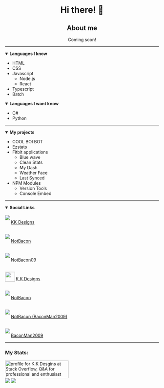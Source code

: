 <h1 align="center">Hi there! 👋</h1>

<h2 align="center">About me</h2>
<p align="center">Coming soon!</p>

<hr />

<details open>
    <summary><b>Languages I know</b></summary>

<ul>
<li>HTML</li>
<li>CSS</li>
<li>
Javascript
<ul>
<li>Node.js</li>
<li>React</li>
</ul>
</li>
<li>Typescript</li>
<li>Batch</li>
</ul>
</details>

<details open>
    <summary><b>Languages I want know</b></summary>

<ul>
<li>C#</li>
<li>Python</li>
</ul>
</details>

<hr />

<details open>
    <summary><b>My projects</b></summary>

<ul>
<li>COOL BOI BOT</li>
<li>Ezstats</li>
<li>
Fitbit applications
<ul>
<li>Blue wave</li>
<li>Clean Stats</li>
<li>My Dash</li>
<li>Weather Face</li>
<li>Last Synced</li>
</ul>
</li>
<li>
NPM Modules
<ul>
<li>Version Tools</li>
<li>Console Embed</li>
</ul>
</li>
</ul>
</details>

<hr />

<details open>
    <summary><b>Social Links</b></summary>

<br/>
<a href="https://github.com/KK-Designs">
    <img align="left" src="https://user-images.githubusercontent.com/71038229/151719234-8c3dc042-1d10-4e74-bbc1-e785dd320b09.png" />
    <p>KK-Designs</p>
</a>
<br />
<a href="https://open.spotify.com/user/tdch4qzlrauuzpg3o8mvg9ix7">
    <img align="left" src="https://open.spotifycdn.com/cdn/images/favicon32.8e66b099.png" />
    <p>NotBacon</p>
</a>
<br />
<a href="https://www.twitch.tv/notbaconwastaken">
    <img align="left" src="https://static.twitchcdn.net/assets/favicon-32-e29e246c157142c94346.png" />
    <p>NotBacon09</p>
</a>
<br />
<a href="https://stackoverflow.com/users/15356407/k-k-desgins">
    <img align="left" width="32" height="32" src="https://cdn.sstatic.net/Sites/stackoverflow/Img/favicon.ico?v=ec617d715196" />
    <p>K.K Designs</p>
</a>
<br />
<a href="https://www.youtube.com/channel/UC50xwk-zFy13EsRGpNqSIXQ">
    <img align="left" src="https://www.youtube.com/s/desktop/ca9cd554/img/favicon_32x32.png" />
    <p>NotBacon</p>
</a>
<br />
<a href="https://www.reddit.com/user/BaconMan2009">
    <img align="left" src="https://www.redditstatic.com/desktop2x/img/favicon/favicon-32x32.png" />
    <p>NotBacon (BaconMan2009)</p>
</a>
<br />
<a href="https://steamcommunity.com/profiles/76561199169020120">
    <img align="left" src="https://user-images.githubusercontent.com/71038229/151681478-dab6e36c-6045-424b-a1bc-2bb572ab3d93.png" />
    <p>BaconMan2009</p>
</a>
</details>

<hr />

<h3>My Stats:</h3>

<a href="https://stackoverflow.com/users/15356407/k-k-desgins">
	<img align="center" src="https://stackoverflow.com/users/flair/15356407.png?theme=dark" width="208" height="58" alt="profile for K.K Desgins at Stack Overflow, Q&amp;A for professional and enthusiast programmers" title="profile for K.K Desgins at Stack Overflow, Q&amp;A for professional and enthusiast programmers">
</a>
<br />
<a href="https://github.com/KK-Designs">
    <img align="left" src="https://github-readme-stats.vercel.app/api?username=KK-Designs&theme=algolia&border_color=30363d&show_icons=true" />
</a>
<a href="https://github.com/KK-Designs">
    <img src="https://github-readme-stats.vercel.app/api/top-langs/?username=KK-Designs&theme=algolia&border_color=30363d&layout=compact" />
</a>

<!--
**KK-Designs/KK-Designs** is a ✨ _special_ ✨ repository because its `README.md` (this file) appears on your GitHub profile.

Here are some ideas to get you started:

- 🔭 I’m currently working on ...
- 🌱 I’m currently learning ...
- 👯 I’m looking to collaborate on ...
- 🤔 I’m looking for help with ...
- 💬 Ask me about ...
- 📫 How to reach me: ...
- 😄 Pronouns: ...
- ⚡ Fun fact: ...
-->
